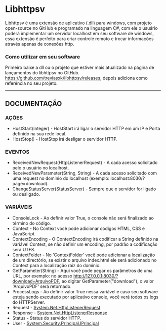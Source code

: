 # Libhttpsv
Libhttpsv é uma extensão de aplicativo (.dll) para windows, com projeto open-source no GitHub e programado na linguagem C#, com ele o usuário poderá implementar um servidor localhost em seu software de windows, essa extensão é perfeito para criar controle remoto e trocar informações através apenas de conexões http.
### Como utilizar em seu software
Primeiro baixe a dll ou o projeto que estiver mais atualizado na página de lançamentos do libhttpsv no GitHub. https://github.com/treviasxk/libhttpsv/releases, depois adiciona como referência no seu projeto.
***
## DOCUMENTAÇÃO
### AÇÕES
* HostStart(Integer) - HostStart irá ligar o servidor HTTP em um IP e Porta definido na sua rede local.
* HostStop() - HostStop irá desligar o servidor HTTP.
### EVENTOS
* ReceivedNewRequest(HttpListenerRequest) - A cada acesso solicitado pelo o usuário no localhost.
* ReceivedNewParameter(String, String) - A cada acesso solicitado com uma request no dominio do localhost (exemplo: localhost:8030/?page=download).
* ChangeStatusServer(StatusServer) - Sempre que o servidor for ligado ou desligado.
### VARIÁVEIS
* ConsoleLock - Ao definir valor True, o console não será finalizado ao término do código.
* Context - No Context você pode adicionar códigos HTML, CSS e JavaScript.
* ContextEncoding - O ContextEncoding irá codificar a String definido na variável Context, se não definir um encoding, por padrão a codificação será UTF8.
* ContextFolder - No 'ContextFolder' você pode adicionar a localização de um directório, se existir o arquivo index.html ele será adicionado no Context para a localização raiz do dominio.
* GetParameter(String) - Aqui você pode pegar os parâmetros de uma URL, por exemplo: no acesso http://127.0.0.1:8030/?download=ArquivoPDF, ao digitar GetParameter("download"), o valor 'ArquivoPDF' será retornado.
* ProcessLogs - Ao definir valor True nessa variável e caso seu software esteja sendo executado por aplicativo console, você verá todos os logs do HTTPServer.
* Request - [System.Net.HttpListenerRequest](https://docs.microsoft.com/pt-br/dotnet/api/system.net.httplistenerrequest?view=netcore-3.1)
* Response - [System.Net.HttpListenerResponse](https://docs.microsoft.com/en-us/dotnet/api/system.net.httplistenerresponse?view=netcore-3.1)
* Status - Status do servidor HTTP.
* User - [System.Security.Principal.IPrincipal](https://docs.microsoft.com/en-us/dotnet/api/system.security.principal.iprincipal?view=netcore-3.1)

